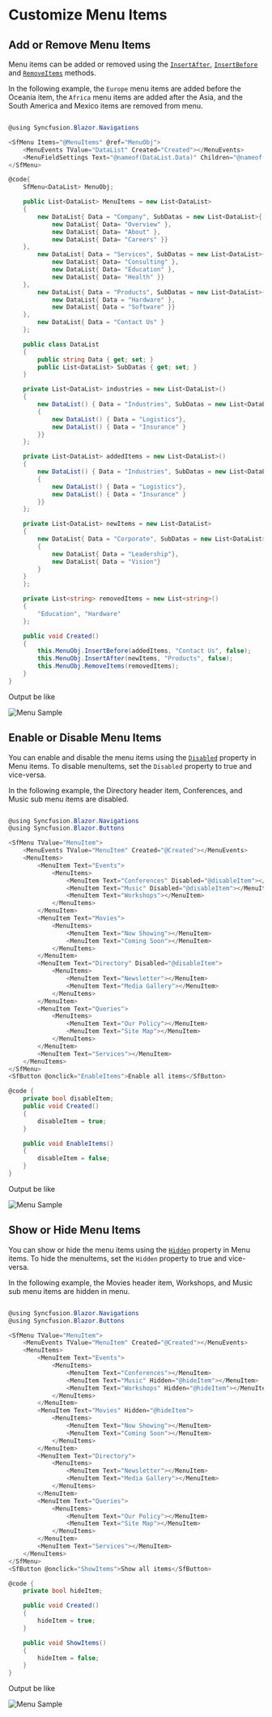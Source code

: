 # Customize Menu Items

## Add or Remove Menu Items

Menu items can be added or removed using the [`InsertAfter`](https://help.syncfusion.com/cr/blazor/Syncfusion.Blazor~Syncfusion.Blazor.Navigations.SfContextMenu~InsertAfter.html), [`InsertBefore`](https://help.syncfusion.com/cr/blazor/Syncfusion.Blazor~Syncfusion.Blazor.Navigations.SfContextMenu~InsertBefore.html) and [`RemoveItems`](https://help.syncfusion.com/cr/blazor/Syncfusion.Blazor~Syncfusion.Blazor.Navigations.SfContextMenu~RemoveItems.html) methods.

In the following example, the `Europe` menu items are added before the Oceania item, the `Africa` menu items are added after the Asia, and the South America and Mexico items are removed from menu.

```csharp

@using Syncfusion.Blazor.Navigations

<SfMenu Items="@MenuItems" @ref="MenuObj">
    <MenuEvents TValue="DataList" Created="Created"></MenuEvents>
    <MenuFieldSettings Text="@nameof(DataList.Data)" Children="@nameof(DataList.SubDatas)"></MenuFieldSettings>
</SfMenu>

@code{
    SfMenu<DataList> MenuObj;

    public List<DataList> MenuItems = new List<DataList>
    {
        new DataList{ Data = "Company", SubDatas = new List<DataList>{
            new DataList{ Data= "Overview" },
            new DataList{ Data= "About" },
            new DataList{ Data= "Careers" }}
    },
        new DataList{ Data = "Services", SubDatas = new List<DataList>{
            new DataList{ Data= "Consulting" },
            new DataList{ Data= "Education" },
            new DataList{ Data= "Health" }}
    },
        new DataList{ Data = "Products", SubDatas = new List<DataList>{
            new DataList{ Data = "Hardware" },
            new DataList{ Data = "Software" }}
    },
        new DataList{ Data = "Contact Us" }
    };

    public class DataList
    {
        public string Data { get; set; }
        public List<DataList> SubDatas { get; set; }
    }

    private List<DataList> industries = new List<DataList>()
    {
        new DataList() { Data = "Industries", SubDatas = new List<DataList>()
        {
            new DataList() { Data = "Logistics"},
            new DataList() { Data = "Insurance" }
        }}
    };

    private List<DataList> addedItems = new List<DataList>()
    {
        new DataList() { Data = "Industries", SubDatas = new List<DataList>()
        {
            new DataList() { Data = "Logistics"},
            new DataList() { Data = "Insurance" }
        }}
    };

    private List<DataList> newItems = new List<DataList>
    {
        new DataList{ Data = "Corporate", SubDatas = new List<DataList>
        {
            new DataList{ Data = "Leadership"},
            new DataList{ Data = "Vision"}
        }
    }
    };

    private List<string> removedItems = new List<string>()
    {
        "Education", "Hardware"
    };

    public void Created()
    {
        this.MenuObj.InsertBefore(addedItems, "Contact Us", false);
        this.MenuObj.InsertAfter(newItems, "Products", false);
        this.MenuObj.RemoveItems(removedItems);
    }
}

```

Output be like

![Menu Sample](./../images/menu-insertbefore.png)

## Enable or Disable Menu Items

You can enable and disable the menu items using the [`Disabled`](https://help.syncfusion.com/cr/blazor/Syncfusion.Blazor.Navigations.MenuItem.html#Syncfusion_Blazor_Navigations_MenuItem_Disabled) property in Menu items. To disable menuItems, set the `Disabled` property to true and vice-versa.

In the following example, the Directory header item, Conferences, and Music sub menu items are disabled.

```csharp

@using Syncfusion.Blazor.Navigations
@using Syncfusion.Blazor.Buttons

<SfMenu TValue="MenuItem">
    <MenuEvents TValue="MenuItem" Created="@Created"></MenuEvents>
    <MenuItems>
        <MenuItem Text="Events">
            <MenuItems>
                <MenuItem Text="Conferences" Disabled="@disableItem"></MenuItem>
                <MenuItem Text="Music" Disabled="@disableItem"></MenuItem>
                <MenuItem Text="Workshops"></MenuItem>
            </MenuItems>
        </MenuItem>
        <MenuItem Text="Movies">
            <MenuItems>
                <MenuItem Text="Now Showing"></MenuItem>
                <MenuItem Text="Coming Soon"></MenuItem>
            </MenuItems>
        </MenuItem>
        <MenuItem Text="Directory" Disabled="@disableItem">
            <MenuItems>
                <MenuItem Text="Newsletter"></MenuItem>
                <MenuItem Text="Media Gallery"></MenuItem>
            </MenuItems>
        </MenuItem>
        <MenuItem Text="Queries">
            <MenuItems>
                <MenuItem Text="Our Policy"></MenuItem>
                <MenuItem Text="Site Map"></MenuItem>
            </MenuItems>
        </MenuItem>
        <MenuItem Text="Services"></MenuItem>
    </MenuItems>
</SfMenu>
<SfButton @onclick="EnableItems">Enable all items</SfButton>

@code {
    private bool disableItem;
    public void Created()
    {
        disableItem = true;
    }

    public void EnableItems()
    {
        disableItem = false;
    }
}

```

Output be like

![Menu Sample](./../images/menu-enable.png)

## Show or Hide Menu Items

You can show or hide the menu items using the [`Hidden`](https://help.syncfusion.com/cr/blazor/Syncfusion.Blazor.Navigations.MenuItem.html#Syncfusion_Blazor_Navigations_MenuItem_Hidden) property in Menu items. To hide the menuItems, set the `Hidden` property to true and vice-versa.

In the following example, the Movies header item, Workshops, and Music sub menu items are hidden in menu.

```csharp

@using Syncfusion.Blazor.Navigations
@using Syncfusion.Blazor.Buttons

<SfMenu TValue="MenuItem">
    <MenuEvents TValue="MenuItem" Created="@Created"></MenuEvents>
    <MenuItems>
        <MenuItem Text="Events">
            <MenuItems>
                <MenuItem Text="Conferences"></MenuItem>
                <MenuItem Text="Music" Hidden="@hideItem"></MenuItem>
                <MenuItem Text="Workshops" Hidden="@hideItem"></MenuItem>
            </MenuItems>
        </MenuItem>
        <MenuItem Text="Movies" Hidden="@hideItem">
            <MenuItems>
                <MenuItem Text="Now Showing"></MenuItem>
                <MenuItem Text="Coming Soon"></MenuItem>
            </MenuItems>
        </MenuItem>
        <MenuItem Text="Directory">
            <MenuItems>
                <MenuItem Text="Newsletter"></MenuItem>
                <MenuItem Text="Media Gallery"></MenuItem>
            </MenuItems>
        </MenuItem>
        <MenuItem Text="Queries">
            <MenuItems>
                <MenuItem Text="Our Policy"></MenuItem>
                <MenuItem Text="Site Map"></MenuItem>
            </MenuItems>
        </MenuItem>
        <MenuItem Text="Services"></MenuItem>
    </MenuItems>
</SfMenu>
<SfButton @onclick="ShowItems">Show all items</SfButton>

@code {
    private bool hideItem;

    public void Created()
    {
        hideItem = true;
    }

    public void ShowItems()
    {
        hideItem = false;
    }
}

```

Output be like

![Menu Sample](./../images/menu-show.png)